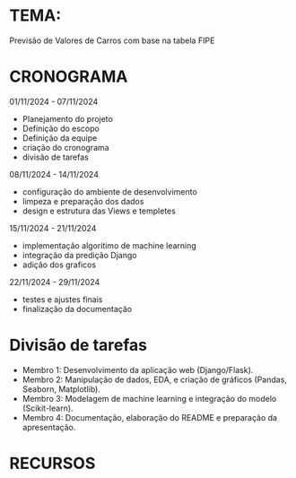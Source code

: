 
# TEMA:
Previsão de Valores de Carros com base na tabela FIPE


# CRONOGRAMA
01/11/2024 - 07/11/2024
- Planejamento do projeto
- Definição do escopo
- Definição da equipe
- criação do cronograma
- divisão de tarefas

08/11/2024 - 14/11/2024
- configuração do ambiente de desenvolvimento
- limpeza e preparação dos dados
- design e estrutura das Views e templetes

15/11/2024 - 21/11/2024
- implementação algoritimo de machine learning
- integração da predição Django
- adição dos graficos

22/11/2024 - 29/11/2024
- testes e ajustes finais
- finalização da documentação


# Divisão de tarefas

- Membro 1: Desenvolvimento da aplicação web (Django/Flask).
- Membro 2: Manipulação de dados, EDA, e criação de gráficos (Pandas, Seaborn, Matplotlib).
- Membro 3: Modelagem de machine learning e integração do modelo (Scikit-learn).
- Membro 4: Documentação, elaboração do README e preparação da apresentação.

# RECURSOS


